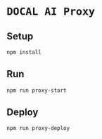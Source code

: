 # `DOCAL AI Proxy`

## Setup

```bash
npm install
```

## Run

```bash
npm run proxy-start
```

## Deploy

```bash
npm run proxy-deploy
```
